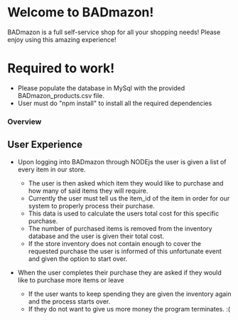 # Welcome to BADmazon!
BADmazon is a full self-service shop for all your shopping needs! Please enjoy using this amazing experience!

# Required to work!
* Please populate the database in MySql with the provided BADmazon_products.csv file.
* User must do "npm install" to install all the required dependencies

### Overview

## User Experience

* Upon logging into BADmazon through NODEjs the user is given a list of every item in our store.
  * The user is then asked which item they would like to purchase and how many of said items they will require.
  * Currently the user must tell us the item_id of the item in order for our system to properly process their purchase.
  * This data is used to calculate the users total cost for this specific purchase.
  * The number of purchased items is removed from the inventory database and the user is given their total cost.
  * If the store inventory does not contain enough to cover the requested purchase the user is informed of this unfortunate event and given the option to start over.

* When the user completes their purchase they are asked if they would like to purchase more items or leave
  * If the user wants to keep spending they are given the inventory again and the process starts over.
  * If they do not want to give us more money the program terminates. :(

